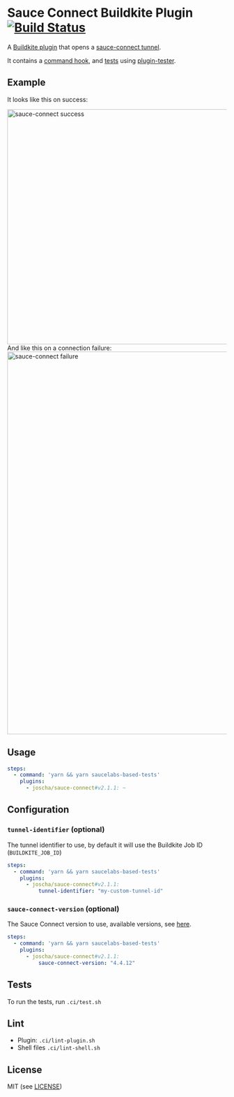 # Sauce Connect Buildkite Plugin [![Build Status](https://travis-ci.org/joscha/sauce-connect-buildkite-plugin.svg?branch=master)](https://travis-ci.org/joscha/sauce-connect-buildkite-plugin)

A [Buildkite plugin](https://buildkite.com/docs/agent/v3/plugins) that opens a [sauce-connect tunnel](https://wiki.saucelabs.com/display/DOCS/Sauce+Connect+Proxy).

It contains a [command hook](hooks/command), and [tests](tests/command.bats) using [plugin-tester](https://github.com/buildkite-plugins/plugin-tester).

## Example

It looks like this on success:

<img width="538" alt="sauce-connect success" src="https://user-images.githubusercontent.com/188038/39405935-18b34c88-4bf2-11e8-9e4e-a9f3bb0f6166.png">
And like this on a connection failure:

<img width="876" alt="sauce-connect failure" src="https://user-images.githubusercontent.com/188038/39405948-4770f12e-4bf2-11e8-9fa0-e64b54323536.png">

## Usage

```yml
steps:
  - command: 'yarn && yarn saucelabs-based-tests'
    plugins:
      - joscha/sauce-connect#v2.1.1: ~
```

## Configuration

### `tunnel-identifier` (optional)

The tunnel identifier to use, by default it will use the Buildkite Job ID (`BUILDKITE_JOB_ID`)

```yml
steps:
  - command: 'yarn && yarn saucelabs-based-tests'
    plugins:
      - joscha/sauce-connect#v2.1.1:
          tunnel-identifier: "my-custom-tunnel-id"
```

### `sauce-connect-version` (optional)

The Sauce Connect version to use, available versions, see [here](https://wiki.saucelabs.com/display/DOCS/Sauce+Connect+Proxy).

```yml
steps:
  - command: 'yarn && yarn saucelabs-based-tests'
    plugins:
      - joscha/sauce-connect#v2.1.1:
          sauce-connect-version: "4.4.12"
```

## Tests

To run the tests, run `.ci/test.sh`

## Lint

* Plugin: `.ci/lint-plugin.sh`
* Shell files `.ci/lint-shell.sh`

## License

MIT (see [LICENSE](LICENSE))
